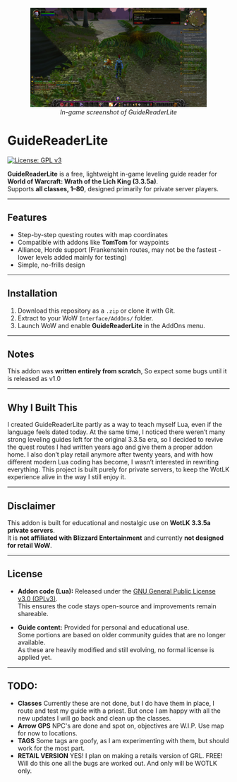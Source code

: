 <p align="center">
  <a href="imgs/ss1.jpg">
    <img src="imgs/ss1.jpg" alt="GuideReaderLite Screenshot" width="400">
  </a>
  <br>
  <em>In-game screenshot of GuideReaderLite</em>
</p>


# GuideReaderLite

[![License: GPL v3](https://img.shields.io/badge/License-GPLv3-blue.svg)](https://www.gnu.org/licenses/gpl-3.0)

**GuideReaderLite** is a free, lightweight in-game leveling guide reader for **World of Warcraft: Wrath of the Lich King (3.3.5a)**.  
Supports **all classes, 1–80**, designed primarily for private server players.



---

## Features
- Step-by-step questing routes with map coordinates
- Compatible with addons like **TomTom** for waypoints
- Alliance, Horde support (Frankenstein routes, may not be the fastest - lower levels added mainly for testing)
- Simple, no-frills design

---

## Installation
1. Download this repository as a `.zip` or clone it with Git.  
2. Extract to your WoW `Interface/AddOns/` folder.  
3. Launch WoW and enable **GuideReaderLite** in the AddOns menu.  

---

## Notes
This addon was **written entirely from scratch**, So expect some bugs until it is released as v1.0

---

## Why I Built This
I created GuideReaderLite partly as a way to teach myself Lua, even if the language feels dated today. At the same time, I noticed there weren’t many strong leveling guides left for the original 3.3.5a era, so I decided to revive the quest routes I had written years ago and give them a proper addon home. I also don’t play retail anymore after twenty years, and with how different modern Lua coding has become, I wasn’t interested in rewriting everything. This project is built purely for private servers, to keep the WotLK experience alive in the way I still enjoy it.

---

## Disclaimer
This addon is built for educational and nostalgic use on **WotLK 3.3.5a private servers**.  
It is **not affiliated with Blizzard Entertainment** and currently **not designed for retail WoW**.

---

## License
- **Addon code (Lua):** Released under the [GNU General Public License v3.0 (GPLv3)](https://www.gnu.org/licenses/gpl-3.0).  
  This ensures the code stays open-source and improvements remain shareable.  

- **Guide content:** Provided for personal and educational use.  
  Some portions are based on older community guides that are no longer available.  
  As these are heavily modified and still evolving, no formal license is applied yet.
  
  
---

## TODO:
- **Classes** Currently these are not done, but I do have them in place, I route and test my guide with a priest. But once I am happy with all the new updates I will go back and clean up the classes.   
- **Arrow GPS** NPC's are done and spot on, objectives are W.I.P. Use map for now to locations.
- **TAGS** Some tags are goofy, as I am experimenting with them, but should work for the most part.
- **RETAIL VERSION** YES! I plan on making a retails version of GRL. FREE! Will do this one all the bugs are worked out. And only will be WOTLK only.

